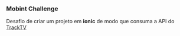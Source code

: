 ### Mobint Challenge

Desafio de criar um projeto em **ionic** de modo que consuma a API do [TrackTV](https://trakt.tv/)
